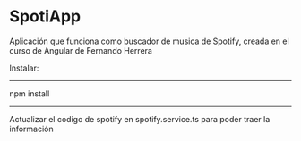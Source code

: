 # SpotiApp

Aplicación que funciona como buscador de musica de Spotify, creada en el curso de Angular de Fernando Herrera

Instalar:
*************
npm install
*************

Actualizar el codigo de spotify en spotify.service.ts para poder traer la información